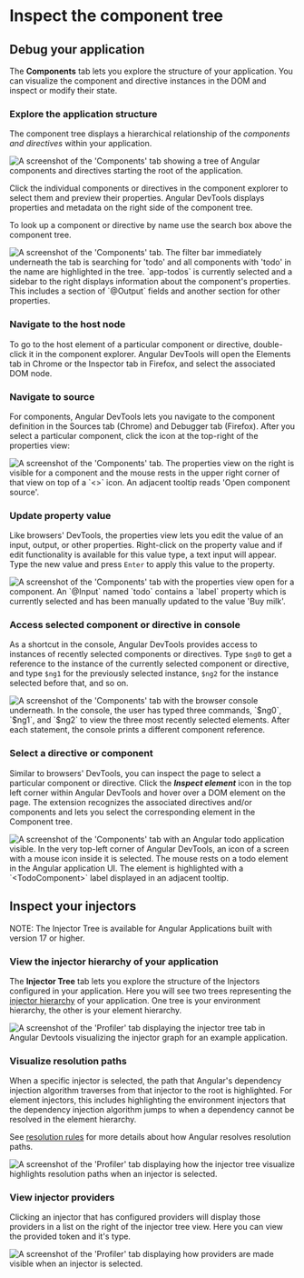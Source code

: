 # Inspect the component tree

## Debug your application

The **Components** tab lets you explore the structure of your application.
You can visualize the component and directive instances in the DOM and inspect or modify their state.

### Explore the application structure

The component tree displays a hierarchical relationship of the *components and directives* within your application.

<img src="assets/images/guide/devtools/component-explorer.png" alt="A screenshot of the 'Components' tab showing a tree of Angular components and directives starting the root of the application.">

Click the individual components or directives in the component explorer to select them and preview their properties.
Angular DevTools displays properties and metadata on the right side of the component tree.

To look up a component or directive by name use the search box above the component tree.

<img src="assets/images/guide/devtools/search.png" alt="A screenshot of the 'Components' tab. The filter bar immediately underneath the tab is searching for 'todo' and all components with 'todo' in the name are highlighted in the tree. `app-todos` is currently selected and a sidebar to the right displays information about the component's properties. This includes a section of `@Output` fields and another section for other properties.">

### Navigate to the host node

To go to the host element of a particular component or directive, double-click it in the component explorer.
Angular DevTools will open the Elements tab in Chrome or the Inspector tab in Firefox, and select the associated DOM node.

### Navigate to source

For components, Angular DevTools lets you navigate to the component definition in the Sources tab (Chrome) and Debugger tab (Firefox).
After you select a particular component, click the icon at the top-right of the properties view:

<img src="assets/images/guide/devtools/navigate-source.png" alt="A screenshot of the 'Components' tab. The properties view on the right is visible for a component and the mouse rests in the upper right corner of that view on top of a `<>` icon. An adjacent tooltip reads 'Open component source'.">

### Update property value

Like browsers' DevTools, the properties view lets you edit the value of an input, output, or other properties.
Right-click on the property value and if edit functionality is available for this value type, a text input will appear.
Type the new value and press `Enter` to apply this value to the property.

<img src="assets/images/guide/devtools/update-property.png" alt="A screenshot of the 'Components' tab with the properties view open for a component. An `@Input` named `todo` contains a `label` property which is currently selected and has been manually updated to the value 'Buy milk'.">

### Access selected component or directive in console

As a shortcut in the console, Angular DevTools provides access to instances of recently selected components or directives.
Type `$ng0` to get a reference to the instance of the currently selected component or directive, and type `$ng1` for the previously selected instance, `$ng2` for the instance selected before that, and so on.

<img src="assets/images/guide/devtools/access-console.png" alt="A screenshot of the 'Components' tab with the browser console underneath. In the console, the user has typed three commands, `$ng0`, `$ng1`, and `$ng2` to view the three most recently selected elements. After each statement, the console prints a different component reference.">

### Select a directive or component

Similar to browsers' DevTools, you can inspect the page to select a particular component or directive.
Click the ***Inspect element*** icon in the top left corner within Angular DevTools and hover over a DOM element on the page.
The extension recognizes the associated directives and/or components and lets you select the corresponding element in the Component tree.

<img src="assets/images/guide/devtools/inspect-element.png" alt="A screenshot of the 'Components' tab with an Angular todo application visible. In the very top-left corner of Angular DevTools, an icon of a screen with a mouse icon inside it is selected. The mouse rests on a todo element in the Angular application UI. The element is highlighted with a `<TodoComponent>` label displayed in an adjacent tooltip.">


## Inspect your injectors

 NOTE: The Injector Tree is available for Angular Applications built with version 17 or higher.

### View the injector hierarchy of your application

 The **Injector Tree** tab lets you explore the structure of the Injectors configured in your application. Here you will see two trees representing the [injector hierarchy](guide/di/hierarchical-dependency-injection) of your application. One tree is your environment hierarchy, the other is your element hierarchy.

<img src="assets/images/guide/devtools/di-injector-tree.png" alt="A screenshot of the 'Profiler' tab displaying the injector tree tab in Angular Devtools visualizing the injector graph for an example application.">

 ### Visualize resolution paths

 When a specific injector is selected, the path that Angular's dependency injection algorithm traverses from that injector to the root is highlighted. For element injectors, this includes highlighting the environment injectors that the dependency injection algorithm jumps to when a dependency cannot be resolved in the element hierarchy.

See [resolution rules](guide/di/hierarchical-dependency-injection#resolution-rules) for more details about how Angular resolves resolution paths.

<img src="assets/images/guide/devtools/di-injector-tree-selected.png" alt="A screenshot of the 'Profiler' tab displaying how the injector tree visualize highlights resolution paths when an injector is selected.">

 ### View injector providers

 Clicking an injector that has configured providers will display those providers in a list on the right of the injector tree view. Here you can view the provided token and it's type.

<img src="assets/images/guide/devtools/di-injector-tree-providers.png" alt="A screenshot of the 'Profiler' tab displaying how providers are made visible when an injector is selected.">
